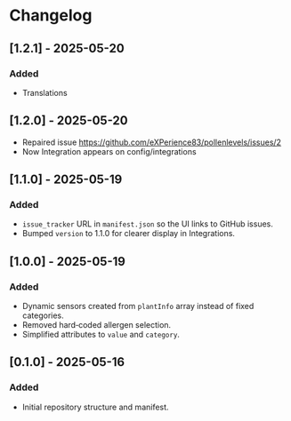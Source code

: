 # Changelog

## [1.2.1] - 2025-05-20
### Added
- Translations  

## [1.2.0] - 2025-05-20
- Repaired issue https://github.com/eXPerience83/pollenlevels/issues/2
- Now Integration appears on config/integrations

## [1.1.0] - 2025-05-19
### Added
- `issue_tracker` URL in `manifest.json` so the UI links to GitHub issues.
- Bumped `version` to 1.1.0 for clearer display in Integrations.

## [1.0.0] - 2025-05-19
### Added
- Dynamic sensors created from `plantInfo` array instead of fixed categories.
- Removed hard‑coded allergen selection.
- Simplified attributes to `value` and `category`.

## [0.1.0] - 2025-05-16
### Added
- Initial repository structure and manifest.
